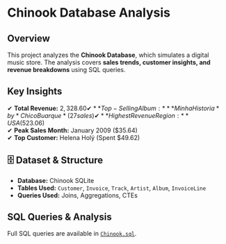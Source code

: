 #  Chinook Database Analysis  

##  Overview  
This project analyzes the **Chinook Database**, which simulates a digital music store. The analysis covers **sales trends, customer insights, and revenue breakdowns** using SQL queries.  

##  Key Insights  
✔ **Total Revenue:** $2,328.60  
✔ **Top-Selling Album:** *Minha Historia* by *Chico Buarque* (27 sales)  
✔ **Highest Revenue Region:** USA ($523.06)  
✔ **Peak Sales Month:** January 2009 ($35.64)  
✔ **Top Customer:** Helena Holý (Spent $49.62)  

## 🗄 Dataset & Structure  
- **Database:** Chinook SQLite 
- **Tables Used:** `Customer`, `Invoice`, `Track`, `Artist`, `Album`, `InvoiceLine`  
- **Queries Used:** Joins, Aggregations, CTEs  

##  SQL Queries & Analysis  
 Full SQL queries are available in [`Chinook.sql`](Chinook.sql).  

